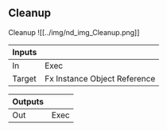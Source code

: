 ## Cleanup
Cleanup
![[../img/nd_img_Cleanup.png]]

|Inputs||
|--|--|
| In | Exec |
| Target | Fx Instance Object Reference |

|Outputs||
|--|--|
| Out | Exec |
